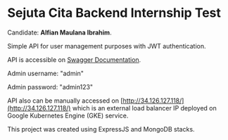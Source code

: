 # Sejuta Cita Backend Internship Test

Candidate: **Alfian Maulana Ibrahim**.<br />

Simple API for user management purposes with JWT authentication.<br />

API is accessible on [Swagger Documentation](http://34.126.127.118/).<br />

Admin username: "admin"<br />

Admin password: "admin123"<br />

API also can be manually accessed on [http://34.126.127.118/](http://34.126.127.118/) which is an external load balancer IP deployed on Google Kubernetes Engine (GKE) service.<br />

This project was created using ExpressJS and MongoDB stacks.
